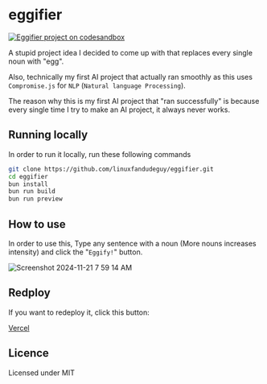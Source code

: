 # eggifier

[![Eggifier project on codesandbox](https://github.com/user-attachments/assets/0e3a2d1d-4ded-4942-b1d8-8fb45455bbab)](https://codesandbox.io/p/github/linuxfandudeguy/eggifier/master?import=true)

 A stupid project idea I decided to come up with that replaces every single noun with "egg".

Also, technically my first AI project that actually ran smoothly as this uses `Compromise.js` for `NLP` (`Natural language Processing`).

The reason why this is my first AI project that "ran successfully" is because every single time I try to make an AI project, it always never works.


## Running locally

 In order to run it locally, run these following commands

```bash
git clone https://github.com/linuxfandudeguy/eggifier.git
cd eggifier
bun install
bun run build
bun run preview
```
## How to use

In order to use this, Type any sentence with a noun (More nouns increases intensity) and click the "`Eggify!`" button.

![Screenshot 2024-11-21 7 59 14 AM](https://github.com/user-attachments/assets/46b3bf98-57cb-4b3d-8e2c-7705782796c4)


## Redploy

If you want to redeploy it, click this button:

[Vercel](https://vercel.com/new/git/external?repository-url=https://github.com/linuxfandudeguy/eggifier)

## Licence

Licensed under MIT

